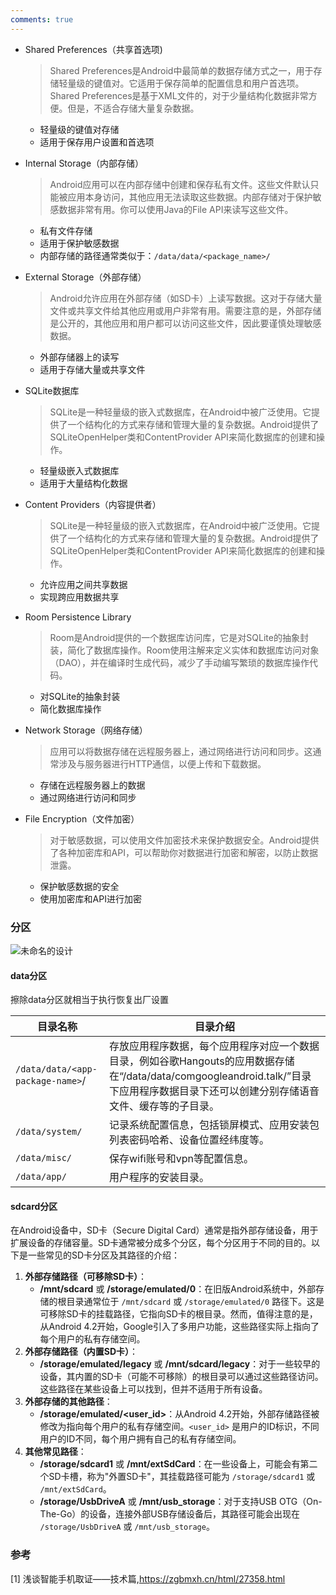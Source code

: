 ```yaml
---
comments: true
---
```


- Shared Preferences（共享首选项)
  
  > Shared Preferences是Android中最简单的数据存储方式之一，用于存储轻量级的键值对。它适用于保存简单的配置信息和用户首选项。Shared Preferences是基于XML文件的，对于少量结构化数据非常方便。但是，不适合存储大量复杂数据。

  - 轻量级的键值对存储
  - 适用于保存用户设置和首选项
  
- Internal Storage（内部存储）
  
  > Android应用可以在内部存储中创建和保存私有文件。这些文件默认只能被应用本身访问，其他应用无法读取这些数据。内部存储对于保护敏感数据非常有用。你可以使用Java的File API来读写这些文件。

  - 私有文件存储
  - 适用于保护敏感数据
  - 内部存储的路径通常类似于：`/data/data/<package_name>/`
  
- External Storage（外部存储）
  
  > Android允许应用在外部存储（如SD卡）上读写数据。这对于存储大量文件或共享文件给其他应用或用户非常有用。需要注意的是，外部存储是公开的，其他应用和用户都可以访问这些文件，因此要谨慎处理敏感数据。

  - 外部存储器上的读写
  - 适用于存储大量或共享文件
  
- SQLite数据库
  
  > SQLite是一种轻量级的嵌入式数据库，在Android中被广泛使用。它提供了一个结构化的方式来存储和管理大量的复杂数据。Android提供了SQLiteOpenHelper类和ContentProvider API来简化数据库的创建和操作。

  - 轻量级嵌入式数据库
  - 适用于大量结构化数据
  
- Content Providers（内容提供者）
  
  > SQLite是一种轻量级的嵌入式数据库，在Android中被广泛使用。它提供了一个结构化的方式来存储和管理大量的复杂数据。Android提供了SQLiteOpenHelper类和ContentProvider API来简化数据库的创建和操作。

  - 允许应用之间共享数据
  - 实现跨应用数据共享
  
- Room Persistence Library
  
  > Room是Android提供的一个数据库访问库，它是对SQLite的抽象封装，简化了数据库操作。Room使用注解来定义实体和数据库访问对象（DAO），并在编译时生成代码，减少了手动编写繁琐的数据库操作代码。

  - 对SQLite的抽象封装
  - 简化数据库操作
  
- Network Storage（网络存储）
  
  > 应用可以将数据存储在远程服务器上，通过网络进行访问和同步。这通常涉及与服务器进行HTTP通信，以便上传和下载数据。

  - 存储在远程服务器上的数据
  - 通过网络进行访问和同步
  
- File Encryption（文件加密）
  
  > 对于敏感数据，可以使用文件加密技术来保护数据安全。Android提供了各种加密库和API，可以帮助你对数据进行加密和解密，以防止数据泄露。
  
  - 保护敏感数据的安全
  - 使用加密库和API进行加密

### 分区

![未命名的设计](https://bu.dusays.com/2023/07/29/64c5249b5a414.png)

#### data分区

擦除data分区就相当于执行恢复出厂设置

| 目录名称                       | 目录介绍                                                     |
| ------------------------------ | ------------------------------------------------------------ |
| `/data/data/<app-package-name>`/ | 存放应用程序数据，每个应用程序对应一个数据目录，例如谷歌Hangouts的应用数据存储在“/data/data/comgoogleandroid.talk/”目录下应用程序数据目录下还可以创建分别存储语音文件、缓存等的子目录。 |
| `/data/system/`                  | 记录系统配置信息，包括锁屏模式、应用安装包列表密码哈希、设备位置经纬度等。 |
| `/data/misc/`                    | 保存wifi账号和vpn等配置信息。                                |
| `/data/app/`                    | 用户程序的安装目录。                                         |

#### sdcard分区

在Android设备中，SD卡（Secure Digital Card）通常是指外部存储设备，用于扩展设备的存储容量。SD卡通常被分成多个分区，每个分区用于不同的目的。以下是一些常见的SD卡分区及其路径的介绍：

1. **外部存储路径（可移除SD卡）**：
   - **/mnt/sdcard** 或 **/storage/emulated/0**：在旧版Android系统中，外部存储的根目录通常位于 `/mnt/sdcard` 或 `/storage/emulated/0` 路径下。这是可移除SD卡的挂载路径，它指向SD卡的根目录。然而，值得注意的是，从Android 4.2开始，Google引入了多用户功能，这些路径实际上指向了每个用户的私有存储空间。
2. **外部存储路径（内置SD卡）**：
   - **/storage/emulated/legacy** 或 **/mnt/sdcard/legacy**：对于一些较早的设备，其内置的SD卡（可能不可移除）的根目录可以通过这些路径访问。这些路径在某些设备上可以找到，但并不适用于所有设备。
3. **外部存储的其他路径**：
   - **/storage/emulated/<user_id>**：从Android 4.2开始，外部存储路径被修改为指向每个用户的私有存储空间。`<user_id>` 是用户的ID标识，不同用户的ID不同，每个用户拥有自己的私有存储空间。
4. **其他常见路径**：
   - **/storage/sdcard1** 或 **/mnt/extSdCard**：在一些设备上，可能会有第二个SD卡槽，称为"外置SD卡"，其挂载路径可能为 `/storage/sdcard1` 或 `/mnt/extSdCard`。
   - **/storage/UsbDriveA** 或 **/mnt/usb_storage**：对于支持USB OTG（On-The-Go）的设备，连接外部USB存储设备后，其路径可能会出现在 `/storage/UsbDriveA` 或 `/mnt/usb_storage`。



### 参考

[1] 浅谈智能手机取证——技术篇,https://zgbmxh.cn/html/27358.html